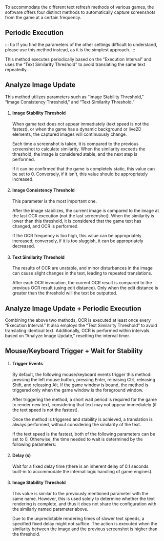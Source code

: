 To accommodate the different text refresh methods of various games, the software offers four distinct methods to automatically capture screenshots from the game at a certain frequency.


## Periodic Execution

::: tip
If you find the parameters of the other settings difficult to understand, please use this method instead, as it is the simplest approach.
:::

This method executes periodically based on the “Execution Interval” and uses the “Text Similarity Threshold” to avoid translating the same text repeatedly.


## Analyze Image Update

This method utilizes parameters such as “Image Stability Threshold,” “Image Consistency Threshold,” and “Text Similarity Threshold.”

1. #### Image Stability Threshold

    When game text does not appear immediately (text speed is not the fastest), or when the game has a dynamic background or live2D elements, the captured images will continuously change.

    Each time a screenshot is taken, it is compared to the previous screenshot to calculate similarity. When the similarity exceeds the threshold, the image is considered stable, and the next step is performed.

    If it can be confirmed that the game is completely static, this value can be set to 0. Conversely, if it isn't, this value should be appropriately increased.

1. #### Image Consistency Threshold

    This parameter is the most important one.

    After the image stabilizes, the current image is compared to the image at the last OCR execution (not the last screenshot). When the similarity is lower than this threshold, it is considered that the game text has changed, and OCR is performed.

    If the OCR frequency is too high, this value can be appropriately increased; conversely, if it is too sluggish, it can be appropriately decreased.

1. #### Text Similarity Threshold

    The results of OCR are unstable, and minor disturbances in the image can cause slight changes in the text, leading to repeated translations.

    After each OCR invocation, the current OCR result is compared to the previous OCR result (using edit distance). Only when the edit distance is greater than the threshold will the text be outputted.


## Analyze Image Update + Periodic Execution

Combining the above two methods, OCR is executed at least once every “Execution Interval.” It also employs the “Text Similarity Threshold” to avoid translating identical text. Additionally, OCR is performed within intervals based on “Analyze Image Update,” resetting the interval timer.


## Mouse/Keyboard Trigger + Wait for Stability

1. #### Trigger Events

    By default, the following mouse/keyboard events trigger this method: pressing the left mouse button, pressing Enter, releasing Ctrl, releasing Shift, and releasing Alt. If the game window is bound, the method is triggered only when the game window is the foreground window.

    After triggering the method, a short wait period is required for the game to render new text, considering that text may not appear immediately (if the text speed is not the fastest).

    Once the method is triggered and stability is achieved, a translation is always performed, without considering the similarity of the text.

    If the text speed is the fastest, both of the following parameters can be set to 0. Otherwise, the time needed to wait is determined by the following parameters:

1. #### Delay (s)

    Wait for a fixed delay time (there is an inherent delay of 0.1 seconds built-in to accommodate the internal logic handling of game engines).

1. #### Image Stability Threshold

    This value is similar to the previously mentioned parameter with the same name. However, this is used solely to determine whether the text rendering is complete, and thus it does not share the configuration with the similarly named parameter above.

    Due to the unpredictable rendering times of slower text speeds, a specified fixed delay might not suffice. The action is executed when the similarity between the image and the previous screenshot is higher than the threshold.
